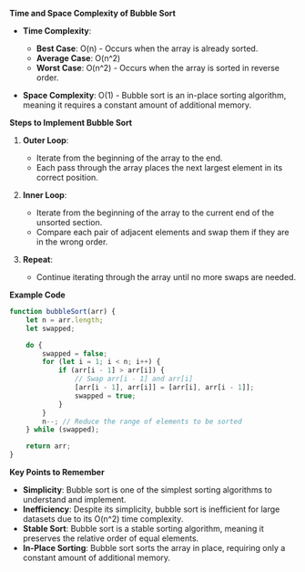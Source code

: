 **Time and Space Complexity of Bubble Sort**

- **Time Complexity**:
  - **Best Case**: O(n) - Occurs when the array is already sorted.
  - **Average Case**: O(n^2)
  - **Worst Case**: O(n^2) - Occurs when the array is sorted in reverse order.

- **Space Complexity**: O(1) - Bubble sort is an in-place sorting algorithm, meaning it requires a constant amount of additional memory.

**Steps to Implement Bubble Sort**

1. **Outer Loop**:
   - Iterate from the beginning of the array to the end.
   - Each pass through the array places the next largest element in its correct position.

2. **Inner Loop**:
   - Iterate from the beginning of the array to the current end of the unsorted section.
   - Compare each pair of adjacent elements and swap them if they are in the wrong order.

3. **Repeat**:
   - Continue iterating through the array until no more swaps are needed.

**Example Code**

```javascript
function bubbleSort(arr) {
    let n = arr.length;
    let swapped;

    do {
        swapped = false;
        for (let i = 1; i < n; i++) {
            if (arr[i - 1] > arr[i]) {
                // Swap arr[i - 1] and arr[i]
                [arr[i - 1], arr[i]] = [arr[i], arr[i - 1]];
                swapped = true;
            }
        }
        n--; // Reduce the range of elements to be sorted
    } while (swapped);

    return arr;
}
```

**Key Points to Remember**

- **Simplicity**: Bubble sort is one of the simplest sorting algorithms to understand and implement.
- **Inefficiency**: Despite its simplicity, bubble sort is inefficient for large datasets due to its O(n^2) time complexity.
- **Stable Sort**: Bubble sort is a stable sorting algorithm, meaning it preserves the relative order of equal elements.
- **In-Place Sorting**: Bubble sort sorts the array in place, requiring only a constant amount of additional memory.

